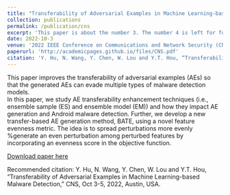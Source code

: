 ```yaml
---
title: "Transferability of Adversarial Examples in Machine Learning-based Malware Detection"
collection: publications
permalink: /publication/cns
excerpt: 'This paper is about the number 3. The number 4 is left for future work.'
date: 2022-10-3
venue: '2022 IEEE Conference on Communications and Network Security (CNS)'
paperurl: 'http://academicpages.github.io/files/CNS.pdf'
citation: 'Y. Hu, N. Wang, Y. Chen, W. Lou and Y.T. Hou, “Transferability of Adversarial Examples in Machine Learning-based Malware Detection,” CNS, Oct 3-5, 2022, Austin, USA.'
---
```

This paper improves the transferability of adversarial examples (AEs) so that the generated AEs can evade multiple types of malware detection models.  
In this paper, we study AE transferability enhancement techniques (i.e., ensemble sample (ES) and ensemble model (EM)) and how they impact AE generation and Android malware detection.
Further, we develop a new transfer-based AE generation method, BATE, using a novel feature evenness metric. The idea is to spread perturbations more evenly %generate an even perturbation
 among perturbed features by incorporating an evenness score in the objective function. 
 
[Download paper here](http://academicpages.github.io/files/CNS.pdf)

Recommended citation: Y. Hu, N. Wang, Y. Chen, W. Lou and Y.T. Hou, “Transferability of Adversarial Examples in Machine Learning-based Malware Detection,” CNS, Oct 3-5, 2022, Austin, USA.
